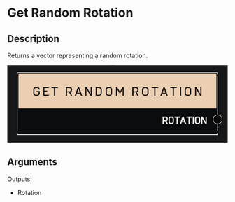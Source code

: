 # Get Random Rotation

## Description

Returns a vector representing a random rotation.

![Get Random Rotation](../../.gitbook/assets/images/scripting/math/get-random-rotation.png)

## Arguments

Outputs:

* Rotation
